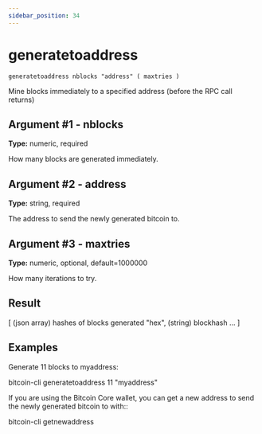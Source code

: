```yaml
---
sidebar_position: 34
---
```

# generatetoaddress

`generatetoaddress nblocks "address" ( maxtries )`

Mine blocks immediately to a specified address (before the RPC call returns)

## Argument #1 - nblocks

**Type:** numeric, required

How many blocks are generated immediately.

## Argument #2 - address

**Type:** string, required

The address to send the newly generated bitcoin to.

## Argument #3 - maxtries

**Type:** numeric, optional, default=1000000

How many iterations to try.

## Result

[           (json array) hashes of blocks generated
  "hex",    (string) blockhash
  ...
]

## Examples

Generate 11 blocks to myaddress:

bitcoin-cli generatetoaddress 11 "myaddress"

If you are using the Bitcoin Core wallet, you can get a new address to send the newly generated bitcoin to with::

bitcoin-cli getnewaddress